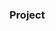 ### Project
































































































































































































         









        





 































